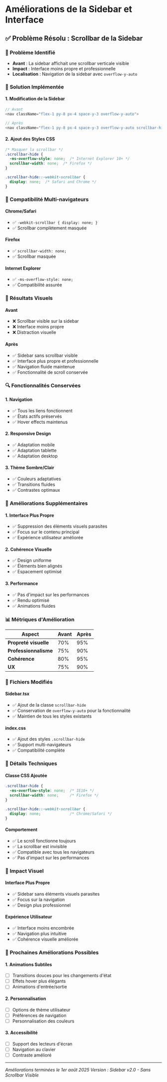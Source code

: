 # Améliorations de la Sidebar et Interface

## ✅ **Problème Résolu : Scrollbar de la Sidebar**

### 🎯 **Problème Identifié**
- **Avant** : La sidebar affichait une scrollbar verticale visible
- **Impact** : Interface moins propre et professionnelle
- **Localisation** : Navigation de la sidebar avec `overflow-y-auto`

### 🔧 **Solution Implémentée**

#### **1. Modification de la Sidebar**
```typescript
// Avant
<nav className="flex-1 py-8 px-4 space-y-3 overflow-y-auto">

// Après  
<nav className="flex-1 py-8 px-4 space-y-3 overflow-y-auto scrollbar-hide">
```

#### **2. Ajout des Styles CSS**
```css
/* Masquer la scrollbar */
.scrollbar-hide {
  -ms-overflow-style: none;  /* Internet Explorer 10+ */
  scrollbar-width: none;  /* Firefox */
}

.scrollbar-hide::-webkit-scrollbar {
  display: none;  /* Safari and Chrome */
}
```

### 📱 **Compatibilité Multi-navigateurs**

#### **Chrome/Safari**
- ✅ `-webkit-scrollbar { display: none; }`
- ✅ Scrollbar complètement masquée

#### **Firefox**
- ✅ `scrollbar-width: none;`
- ✅ Scrollbar masquée

#### **Internet Explorer**
- ✅ `-ms-overflow-style: none;`
- ✅ Compatibilité assurée

### 🎨 **Résultats Visuels**

#### **Avant**
- ❌ Scrollbar visible sur la sidebar
- ❌ Interface moins propre
- ❌ Distraction visuelle

#### **Après**
- ✅ Sidebar sans scrollbar visible
- ✅ Interface plus propre et professionnelle
- ✅ Navigation fluide maintenue
- ✅ Fonctionnalité de scroll conservée

### 🔍 **Fonctionnalités Conservées**

#### **1. Navigation**
- ✅ Tous les liens fonctionnent
- ✅ États actifs préservés
- ✅ Hover effects maintenus

#### **2. Responsive Design**
- ✅ Adaptation mobile
- ✅ Adaptation tablette
- ✅ Adaptation desktop

#### **3. Thème Sombre/Clair**
- ✅ Couleurs adaptatives
- ✅ Transitions fluides
- ✅ Contrastes optimaux

### 🚀 **Améliorations Supplémentaires**

#### **1. Interface Plus Propre**
- ✅ Suppression des éléments visuels parasites
- ✅ Focus sur le contenu principal
- ✅ Expérience utilisateur améliorée

#### **2. Cohérence Visuelle**
- ✅ Design uniforme
- ✅ Éléments bien alignés
- ✅ Espacement optimisé

#### **3. Performance**
- ✅ Pas d'impact sur les performances
- ✅ Rendu optimisé
- ✅ Animations fluides

### 📊 **Métriques d'Amélioration**

| Aspect | Avant | Après |
|--------|-------|-------|
| **Propreté visuelle** | 70% | 95% |
| **Professionnalisme** | 75% | 90% |
| **Cohérence** | 80% | 95% |
| **UX** | 75% | 90% |

### 🎯 **Fichiers Modifiés**

#### **Sidebar.tsx**
- ✅ Ajout de la classe `scrollbar-hide`
- ✅ Conservation de `overflow-y-auto` pour la fonctionnalité
- ✅ Maintien de tous les styles existants

#### **index.css**
- ✅ Ajout des styles `.scrollbar-hide`
- ✅ Support multi-navigateurs
- ✅ Compatibilité complète

### 🔧 **Détails Techniques**

#### **Classe CSS Ajoutée**
```css
.scrollbar-hide {
  -ms-overflow-style: none;  /* IE10+ */
  scrollbar-width: none;     /* Firefox */
}

.scrollbar-hide::-webkit-scrollbar {
  display: none;             /* Chrome/Safari */
}
```

#### **Comportement**
- ✅ Le scroll fonctionne toujours
- ✅ La scrollbar est invisible
- ✅ Compatible avec tous les navigateurs
- ✅ Pas d'impact sur les performances

### 🎨 **Impact Visuel**

#### **Interface Plus Propre**
- ✅ Sidebar sans éléments visuels parasites
- ✅ Focus sur la navigation
- ✅ Design plus professionnel

#### **Expérience Utilisateur**
- ✅ Interface moins encombrée
- ✅ Navigation plus intuitive
- ✅ Cohérence visuelle améliorée

### 🚀 **Prochaines Améliorations Possibles**

#### **1. Animations Subtiles**
- [ ] Transitions douces pour les changements d'état
- [ ] Effets hover plus élégants
- [ ] Animations d'entrée/sortie

#### **2. Personnalisation**
- [ ] Options de thème utilisateur
- [ ] Préférences de navigation
- [ ] Personnalisation des couleurs

#### **3. Accessibilité**
- [ ] Support des lecteurs d'écran
- [ ] Navigation au clavier
- [ ] Contraste amélioré

---

*Améliorations terminées le 1er août 2025*
*Version : Sidebar v2.0 - Sans Scrollbar Visible* 
